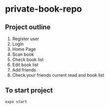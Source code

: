 # private-book-repo

## Project outline
1. Register user
2. Login
3. Home Page
4. Scan book
5. Check book list
6. Edit book list
7. Add friends
8. Check your friends current read and book list

## 

## To start project
` expo start `